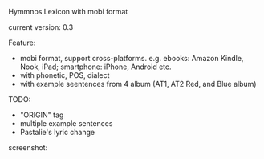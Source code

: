 Hymmnos Lexicon with mobi format

current version: 0.3

Feature:
  * mobi format, support cross-platforms. e.g. ebooks: Amazon Kindle, Nook, iPad; smartphone: iPhone, Android etc.
  * with phonetic, POS, dialect
  * with example seentences from 4 album (AT1, AT2 Red, and Blue album)

TODO:
  * "ORIGIN" tag
  * multiple example sentences
  * Pastalie's lyric change

screenshot:

<a href="http://imgur.com/KokoW5w"><img src="http://i.imgur.com/KokoW5w.gif" title="Hosted by imgur.com" alt="" /></a>
<a href="http://imgur.com/QXgjTlr"><img src="http://i.imgur.com/QXgjTlr.gif" title="Hosted by imgur.com" alt="" /></a>
<a href="http://imgur.com/mPiX6yx"><img src="http://i.imgur.com/mPiX6yx.gif" title="Hosted by imgur.com" alt="" /></a>
